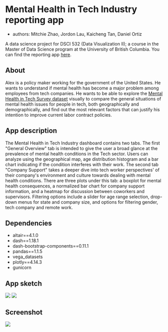 # Mental Health in Tech Industry reporting app
* authors: Mitchie Zhao, Jordon Lau, Kaicheng Tan, Daniel Ortiz

A data science project for DSCI 532 (Data Visualization II); a course in the Master of Data Science program at the University of British Columbia. You can find the reporting app [here](https://dsci532-viz-g8.herokuapp.com/).

## About

Alex is a policy maker working for the government of the United States. He wants to understand if mental health has become a major problem among employees from tech companies. He wants to be able to explore the [Mental Health in Tech Survey dataset](https://www.kaggle.com/osmi/mental-health-in-tech-survey) visually to compare the general situations of mental health issues for people in tech, both geographically and demographically, and find out the most relevant factors that can justify his intention to improve current labor contract policies.

## App description

The Mental Health in Tech Industry dashboard contains two tabs. The first "General Overview" tab is intended to give the user a broad glance at the prevalence of mental health conditions in the Tech sector. Users can analyze using the geographical map, age distribution histogram and a bar chart indicating if the condition interferes with their work. The second tab "Company Support" takes a deeper dive into tech worker perspectives' of their company's environment and culture towards dealing with mental health conditions. There are three plots under this tab: a boxplot for mental health consequences, a normalized bar chart for company support information, and a heatmap for discussion between coworkers and supervisors. Filtering options include a slider for age range selection, drop-down menus for state and company size, and options for filtering gender, tech company and remote work.

## Dependencies

- altair==4.1.0
- dash==1.18.1
- dash-bootstrap-components==0.11.1
- pandas==1.1.5
- vega_datasets
- plotly==4.14.3
- gunicorn


## App sketch
![](img/dashboard_screenshot2.png)
![](img/dashboard_screenshot1.png)

## Screenshot
![](img/dashboard-demo.gif)
